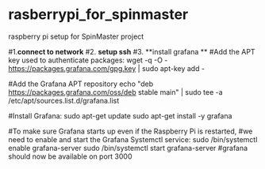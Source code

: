 # rasberrypi_for_spinmaster
raspberry pi setup for SpinMaster project


#1.**connect to network**
#2. **setup ssh**
#3. **install grafana **
  #Add the APT key used to authenticate packages:
  wget -q -O - https://packages.grafana.com/gpg.key | sudo apt-key add -

  #Add the Grafana APT repository
  echo "deb https://packages.grafana.com/oss/deb stable main" | sudo tee -a /etc/apt/sources.list.d/grafana.list

  #Install Grafana:
  sudo apt-get update
  sudo apt-get install -y grafana
  
  #To make sure Grafana starts up even if the Raspberry Pi is restarted,
  #we need to enable and start the Grafana Systemctl service:
  sudo /bin/systemctl enable grafana-server
  sudo /bin/systemctl start grafana-server
  #grafana should now be available on port 3000
